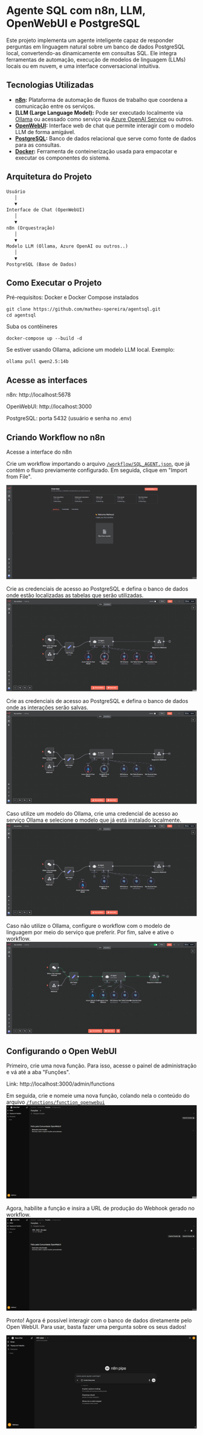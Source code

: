 # Agente SQL com n8n, LLM, OpenWebUI e PostgreSQL

Este projeto implementa um agente inteligente capaz de responder perguntas em linguagem natural sobre um banco de dados PostgreSQL local, convertendo-as dinamicamente em consultas SQL. Ele integra ferramentas de automação, execução de modelos de linguagem (LLMs) locais ou em nuvem, e uma interface conversacional intuitiva.

## Tecnologias Utilizadas

- **[n8n](https://n8n.io/):** Plataforma de automação de fluxos de trabalho que coordena a comunicação entre os serviços.
- **[LLM (Large Language Model):** Pode ser executado localmente via [Ollama](https://ollama.com/) ou acessado como serviço via [Azure OpenAI Service](https://learn.microsoft.com/en-us/azure/cognitive-services/openai/overview) ou outros.
- **[OpenWebUI](https://github.com/open-webui/open-webui):** Interface web de chat que permite interagir com o modelo LLM de forma amigável.
- **[PostgreSQL](https://www.postgresql.org/):** Banco de dados relacional que serve como fonte de dados para as consultas.
- **[Docker](https://www.docker.com/):** Ferramenta de conteinerização usada para empacotar e executar os componentes do sistema.

## Arquitetura do Projeto

```text
Usuário
   │
   ▼
Interface de Chat (OpenWebUI)
   │
   ▼
n8n (Orquestração)
   │
   ▼
Modelo LLM (Ollama, Azure OpenAI ou outros..)
   │
   ▼
PostgreSQL (Base de Dados)
```



## Como Executar o Projeto
Pré-requisitos: Docker e Docker Compose instalados

```
git clone https://github.com/matheu-spereira/agentsql.git
cd agentsql
```

Suba os contêineres
```
docker-compose up --build -d
```

Se estiver usando Ollama, adicione um modelo LLM local. Exemplo:
```
ollama pull qwen2.5:14b
```

## Acesse as interfaces

n8n: http://localhost:5678

OpenWebUI: http://localhost:3000

PostgreSQL: porta 5432 (usuário e senha no .env)


## Criando Workflow no n8n
Acesse a interface do n8n

Crie um workflow importando o arquivo [`/workflow/SQL_AGENT.json`](./workflow/SQL_AGENT.json), que já contém o fluxo previamente configurado. Em seguida, clique em "Import from File".

![alt text](/assets/n8n.gif)

Crie as credenciais de acesso ao PostgreSQL e defina o banco de dados onde estão localizadas as tabelas que serão utilizadas.
![alt text](/assets/n8n_postgres1.gif)

Crie as credenciais de acesso ao PostgreSQL e defina o banco de dados onde as interações serão salvas.
![alt text](/assets/n8n_postgresn8n.gif)

Caso utilize um modelo do Ollama, crie uma credencial de acesso ao serviço Ollama e selecione o modelo que já está instalado localmente.
![alt text](/assets/ollama.gif)

Caso não utilize o Ollama, configure o workflow com o modelo de linguagem por meio do serviço que preferir.
Por fim, salve e ative o workflow.
![alt text](/assets/image-1.png)


## Configurando o Open WebUI
Primeiro, crie uma nova função. Para isso, acesse o painel de administração e vá até a aba "Funções".

Link: http://localhost:3000/admin/functions

Em seguida, crie e nomeie uma nova função, colando nela o conteúdo do arquivo [`/functions/function_openwebui`](./functions/function_openwebui)
![alt text](/assets/n8n_pipe.gif)

Agora, habilite a função e insira a URL de produção do Webhook gerado no workflow.
![alt text](/assets/configure_n8npipe.gif)



Pronto! Agora é possível interagir com o banco de dados diretamente pelo Open WebUI.
Para usar, basta fazer uma pergunta sobre os seus dados!

![alt text](/assets/agentsql.gif)
